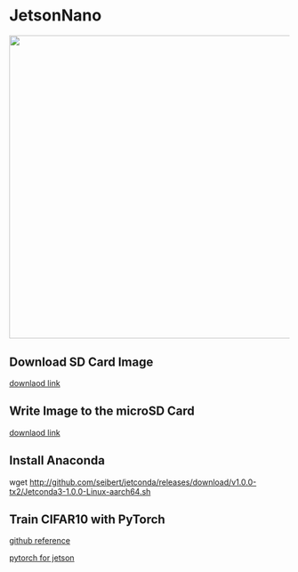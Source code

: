 # JetsonNano
<img src= "https://github.com/bert13069598/JetsonNano/blob/master/Jetson%20Nano.PNG" width="593.5" height="545.25">

## Download SD Card Image
[downlaod link](https://developer.nvidia.com/embedded/downloads)

## Write Image to the microSD Card
[downlaod link](https://developer.nvidia.com/embedded/learn/get-started-jetson-nano-2gb-devkit#write)

## Install Anaconda
wget http://github.com/seibert/jetconda/releases/download/v1.0.0-tx2/Jetconda3-1.0.0-Linux-aarch64.sh

## Train CIFAR10 with PyTorch
[github reference](https://github.com/kuangliu/pytorch-cifar)

[pytorch for jetson](https://forums.developer.nvidia.com/t/pytorch-for-jetson/72048)
